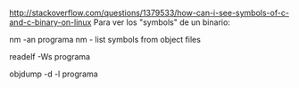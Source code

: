 http://stackoverflow.com/questions/1379533/how-can-i-see-symbols-of-c-and-c-binary-on-linux
Para ver los "symbols" de un binario:

nm -an programa
  nm - list symbols from object files


readelf -Ws programa

objdump -d -l programa

